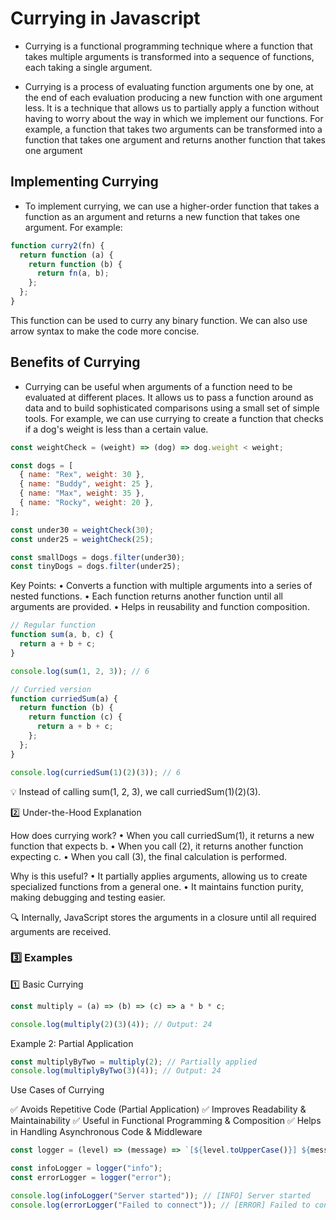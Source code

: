 # Currying in Javascript

- Currying is a functional programming technique where a function that takes multiple arguments is transformed into a sequence of functions, each taking a single argument.

- Currying is a process of evaluating function arguments one by one, at the end of each evaluation producing a new function with one argument less. It is a technique that allows us to partially apply a function without having to worry about the way in which we implement our functions.
For example, a function that takes two arguments can be transformed into a function that takes one argument and returns another function that takes one argument

## Implementing Currying

- To implement currying, we can use a higher-order function that takes a function as an argument and returns a new function that takes one argument. For example:

```js
function curry2(fn) {
  return function (a) {
    return function (b) {
      return fn(a, b);
    };
  };
}
```

This function can be used to curry any binary function. We can also use arrow syntax to make the code more concise.

## Benefits of Currying

- Currying can be useful when arguments of a function need to be evaluated at different places. It allows us to pass a function around as data and to build sophisticated comparisons using a small set of simple tools. For example, we can use currying to create a function that checks if a dog's weight is less than a certain value.

```js
const weightCheck = (weight) => (dog) => dog.weight < weight;

const dogs = [
  { name: "Rex", weight: 30 },
  { name: "Buddy", weight: 25 },
  { name: "Max", weight: 35 },
  { name: "Rocky", weight: 20 },
];

const under30 = weightCheck(30);
const under25 = weightCheck(25);

const smallDogs = dogs.filter(under30);
const tinyDogs = dogs.filter(under25);
```

Key Points:
• Converts a function with multiple arguments into a series of nested functions.
• Each function returns another function until all arguments are provided.
• Helps in reusability and function composition.

```js
// Regular function
function sum(a, b, c) {
  return a + b + c;
}

console.log(sum(1, 2, 3)); // 6

// Curried version
function curriedSum(a) {
  return function (b) {
    return function (c) {
      return a + b + c;
    };
  };
}

console.log(curriedSum(1)(2)(3)); // 6
```

💡 Instead of calling sum(1, 2, 3), we call curriedSum(1)(2)(3).

2️⃣ Under-the-Hood Explanation

How does currying work?
• When you call curriedSum(1), it returns a new function that expects b.
• When you call (2), it returns another function expecting c.
• When you call (3), the final calculation is performed.

Why is this useful?
• It partially applies arguments, allowing us to create specialized functions from a general one.
• It maintains function purity, making debugging and testing easier.

🔍 Internally, JavaScript stores the arguments in a closure until all required arguments are received.

### 3️⃣ Examples

1️⃣ Basic Currying

```js
const multiply = (a) => (b) => (c) => a * b * c;

console.log(multiply(2)(3)(4)); // Output: 24
```

Example 2: Partial Application

```js
const multiplyByTwo = multiply(2); // Partially applied
console.log(multiplyByTwo(3)(4)); // Output: 24
```

Use Cases of Currying

✅ Avoids Repetitive Code (Partial Application)
✅ Improves Readability & Maintainability
✅ Useful in Functional Programming & Composition
✅ Helps in Handling Asynchronous Code & Middleware

```js
const logger = (level) => (message) => `[${level.toUpperCase()}] ${message}`;

const infoLogger = logger("info");
const errorLogger = logger("error");

console.log(infoLogger("Server started")); // [INFO] Server started
console.log(errorLogger("Failed to connect")); // [ERROR] Failed to connect
```
